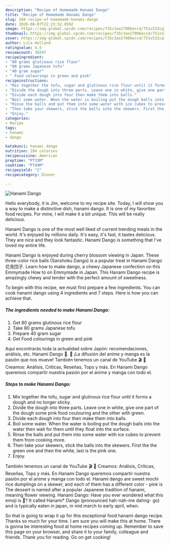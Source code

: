 ```yaml
---
description: "Recipe of Homemade Hanami Dango"
title: "Recipe of Homemade Hanami Dango"
slug: 504-recipe-of-homemade-hanami-dango
date: 2020-08-07T22:23:52.859Z
image: https://img-global.cpcdn.com/recipes/f35c3ae27006ecc4/751x532cq70/hanami-dango-recipe-main-photo.jpg
thumbnail: https://img-global.cpcdn.com/recipes/f35c3ae27006ecc4/751x532cq70/hanami-dango-recipe-main-photo.jpg
cover: https://img-global.cpcdn.com/recipes/f35c3ae27006ecc4/751x532cq70/hanami-dango-recipe-main-photo.jpg
author: Lula Holland
ratingvalue: 4.5
reviewcount: 30247
recipeingredient:
- "80 grams glutinous rice flour"
- "80 grams Japanese tofu"
- "40 gram sugar"
- " Food colourings in green and pink"
recipeinstructions:
- "Mix together the tofu, sugar and glutinous rice flour until it forms a dough and no longer sticky."
- "Divide the dough into three parts. Leave one in white, give one part of the dough some pink food coulouring and the other with green."
- "Divide each dough into four then make them into balls."
- "Boil some water. When the water is boiling put the dough balls into the water then wait for them until they float into the surface."
- "Rinse the balls and put them into some water with ice cubes to prevent them from cooking more."
- "Then take your skewers, stick the balls into the skewers. First the the green one and then the white, last is the pink one."
- "Enjoy."
categories:
- Recipe
tags:
- hanami
- dango

katakunci: hanami dango 
nutrition: 284 calories
recipecuisine: American
preptime: "PT33M"
cooktime: "PT49M"
recipeyield: "2"
recipecategory: Dinner

---
```



![Hanami Dango](https://img-global.cpcdn.com/recipes/f35c3ae27006ecc4/751x532cq70/hanami-dango-recipe-main-photo.jpg)

Hello everybody, it is Jim, welcome to my recipe site. Today, I will show you a way to make a distinctive dish, hanami dango. It is one of my favorites food recipes. For mine, I will make it a bit unique. This will be really delicious.

Hanami Dango is one of the most well liked of current trending meals in the world. It's enjoyed by millions daily. It's easy, it's fast, it tastes delicious. They are nice and they look fantastic. Hanami Dango is something that I've loved my entire life.

Hanami Dango is enjoyed during cherry blossom viewing in Japan. These three-color rice balls (Sanshoku Dango) is a popular treat in Hanami Dango 花見団子. Learn how to make dango, a chewy Japanese confection on this Emmymade How to on Emmymade in Japan. This Hanami Dango recipe is amazingly chewy and tender with the perfect amount of sweetness.


To begin with this recipe, we must first prepare a few ingredients. You can cook hanami dango using 4 ingredients and 7 steps. Here is how you can achieve that.

<!--inarticleads1-->

##### The ingredients needed to make Hanami Dango:

1. Get 80 grams glutinous rice flour
1. Take 80 grams Japanese tofu
1. Prepare 40 gram sugar
1. Get  Food colourings in green and pink


Aquí encontrarás toda la actualidad sobre Japón: recomendaciones, análisis, etc. Hanami Dango 🍡. 🌸 ¡La difusión del anime y manga es la pasión que nos mueve! También tenemos un canal de YouTube 🎬 📝 Creamos: Análisis, Críticas, Reseñas, Tops y más. En Hanami Dango queremos compartir nuestra pasión por el anime y manga con todo el. 

<!--inarticleads2-->

##### Steps to make Hanami Dango:

1. Mix together the tofu, sugar and glutinous rice flour until it forms a dough and no longer sticky.
1. Divide the dough into three parts. Leave one in white, give one part of the dough some pink food coulouring and the other with green.
1. Divide each dough into four then make them into balls.
1. Boil some water. When the water is boiling put the dough balls into the water then wait for them until they float into the surface.
1. Rinse the balls and put them into some water with ice cubes to prevent them from cooking more.
1. Then take your skewers, stick the balls into the skewers. First the the green one and then the white, last is the pink one.
1. Enjoy.


También tenemos un canal de YouTube 🎬 📝 Creamos: Análisis, Críticas, Reseñas, Tops y más. En Hanami Dango queremos compartir nuestra pasión por el anime y manga con todo el. Hanami dango are sweet mochi rice dumplings on a skewer, and each of them has a different color - pink is The dessert is named after a popular Japanese tradition of hanami, meaning flower viewing. Hanami Dango: Have you ever wondered what this emoji is 🍡? It called Hanami* Dango (pronounced hah-nah-me dahng- go) and is typically eaten in japan, in mid march to early april, when. 

So that is going to wrap it up for this exceptional food hanami dango recipe. Thanks so much for your time. I am sure you will make this at home. There is gonna be interesting food at home recipes coming up. Remember to save this page on your browser, and share it to your family, colleague and friends. Thank you for reading. Go on get cooking!
